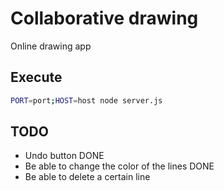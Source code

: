 # Collaborative drawing

Online drawing app

## Execute

```bash
PORT=port;HOST=host node server.js
```

## TODO

* Undo button DONE
* Be able to change the color of the lines DONE
* Be able to delete a certain line
